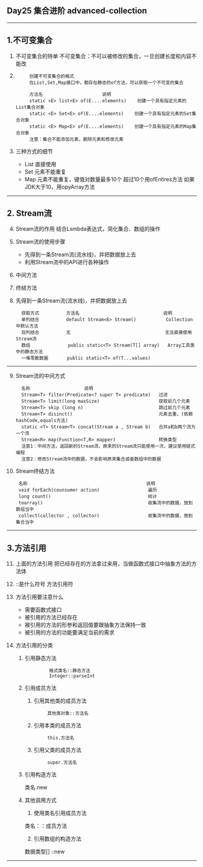 ##  Day25 集合进阶 advanced-collection

---

## 1.不可变集合
1. 不可变集合的特单
   不可变集合：不可以被修改的集合，一旦创建长度和内容不能改

2. 
            创建不可变集合的格式
            在List,Set,Map接口中，都存在静态的of方法，可以获取一个不可变的集合

            方法名                      说明
            static <E> list<E> of(E....elements)    创建一个具有指定元素的List集合对象
            static <E> Set<E> of(E....elements)    创建一个具有指定元素的Set集合对象
            static <E> Map<E> of(E....elements)    创建一个具有指定元素的Map集合对象
            注意：集合不能添加元素，删除元素和修改元素
3. 三种方式的细节
   - List 直接使用
   - Set  元素不能重复
   - Map  元素不能重复，键值对数量最多10个 超过10个用ofEntires方法
          如果JDK大于10，用opyArray方法

---

## 2. Stream流
4. Stream流的作用
   结合Lsmbda表达式，简化集合、数组的操作

5. Stream流的使用步骤
   - 先得到一条Stream流(流水线)，并把数据放上去
   - 利用Stream流中的API进行各种操作


6. 中间方法

7. 终结方法


8. 先得到一条Stream流(流水线)，并把数据放上去
   
         获取方式          方法名                               说明
         单列结合          default Stream<E> Stream()           Collection中默认方法
         双列结合          无                                   无法直接使用Stream流
         数组              public static<T> Stream(T[] array)   Array工具类中的静态方法
         一堆零散数据       public static<T> of(T...values)

---
9. Stream流的中间方式

         名称                    说明
         Stream<T> filter(Predicate<? super T> predicate)   过滤
         Stream<T> limit(long maxSize)                      获取前几个元素
         Stream<T> skip (long n)                            跳过前几个元素
         Stream<T> disinct()                                元素去重，(依赖hashCode,equals方法)
         static <T> Stream<T> concat(Stream a , Stream b)   合并a和b两个流为一个流
         Stream<R> map(Function<T,R> mapper)                转换类型
         注意1：中间方法，返回新的Stream流，原来的Stream流只能使用一次，建议使用链式编程
         注意2：修改Stream流中的数据，不会影响原来集合或者数组中的数据


10. Stream终结方法

         名称                                            说明
         void forEach(counsumer action)                  遍历
         long count()                                    统计
         toarray()                                       收集流中的数据，放到数组当中
         collect(collector , collector)                  收集流中的数据，放到集合当中

---

## 3.方法引用
11. 上面的方法引用
     把已经存在的方法拿过来用，当做函数式接口中抽象方法的方法体

12. ::是什么符号
    方法引用符

13. 方法引用要注意什么
    - 需要函数式接口
    - 被引用的方法已经存在
    - 被引用的方法的形参和返回值要跟抽象方法保持一致
    - 被引用的方法的功能要满足当前的需求

14. 方法引用的分类
    1. 引用静态方法

                    格式类名::静态方法
                    Integer::parseInt


    2. 引用成员方法
        1. 引用其他类的成员方法

                    其他类对象::方法名

        2. 引用本类的成员方法

                    this.方法名

        3. 引用父类的成员方法

                    super.方法名

    3. 引用构造方法
        
        类名.new

    4. 其他调用方式

        1. 使用类名引用成员方法

        类名：：成员方法

        2. 引用数组的构造方法

        数据类型[] ::new 

---

